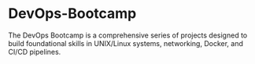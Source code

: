 # DevOps-Bootcamp
The DevOps Bootcamp is a comprehensive series of projects designed to build foundational skills in UNIX/Linux systems, networking, Docker, and CI/CD pipelines. 
